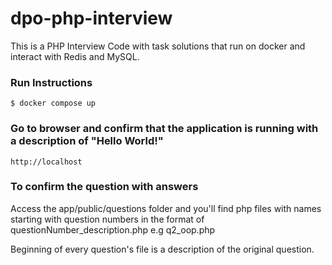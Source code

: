 # dpo-php-interview
This is a PHP Interview Code with task solutions that run on docker and interact with Redis and MySQL.

### Run Instructions
`$ docker compose up`

### Go to browser and confirm that the application is running with a description of "Hello World!"
`http://localhost`

### To confirm the question with answers
Access the app/public/questions folder and you'll find php files with names starting with question numbers in the format of questionNumber_description.php e.g q2_oop.php

Beginning of every question's file is a description of the original question.